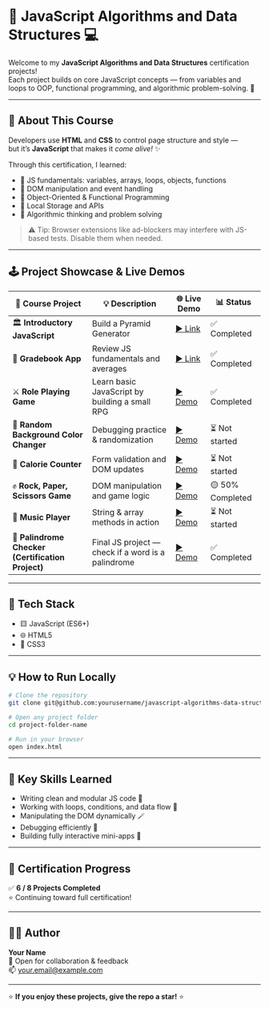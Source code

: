 # 🧠 JavaScript Algorithms and Data Structures 💻

Welcome to my **JavaScript Algorithms and Data Structures** certification projects!  
Each project builds on core JavaScript concepts — from variables and loops to OOP, functional programming, and algorithmic problem-solving. 🚀

---

## 🧩 About This Course

Developers use **HTML** and **CSS** to control page structure and style —  
but it’s **JavaScript** that makes it *come alive!* ✨  

Through this certification, I learned:
- 🧮 JS fundamentals: variables, arrays, loops, objects, functions  
- 🧱 DOM manipulation and event handling  
- 🧭 Object-Oriented & Functional Programming  
- 💾 Local Storage and APIs  
- 🧠 Algorithmic thinking and problem solving  

> ⚠️ Tip: Browser extensions like ad-blockers may interfere with JS-based tests. Disable them when needed.

---

## 🕹️ Project Showcase & Live Demos

| 🧱 Course Project | 💡 Description | 🌐 Live Demo | 📊 Status |
|------------------|----------------|---------------|------------|
| 🏛️ **Introductory JavaScript** | Build a Pyramid Generator | [▶️ Link](<YOUR_PYRAMID_LINK>) | ✅ Completed |
| 🧮 **Gradebook App** | Review JS fundamentals and averages | [▶️ Link](<YOUR_GRADEBOOK_LINK>) | ✅ Completed |
| ⚔️ **Role Playing Game** | Learn basic JavaScript by building a small RPG | [▶️ Demo](https://acheronx0577.github.io/JavaScript-Role-Play-Game) | ✅ Completed |
| 🎨 **Random Background Color Changer** | Debugging practice & randomization | [▶️ Demo](<YOUR_COLOR_CHANGER_LINK>) | ⏳ Not started |
| 🍎 **Calorie Counter** | Form validation and DOM updates | [▶️ Demo](<YOUR_CALORIE_COUNTER_LINK>) | ⏳ Not started |
| ✊ **Rock, Paper, Scissors Game** | DOM manipulation and game logic | [▶️ Demo](<YOUR_RPS_LINK>) | 🟡 50% Completed |
| 🎵 **Music Player** | String & array methods in action | [▶️ Demo](<YOUR_MUSIC_PLAYER_LINK>) | ⏳ Not started |
| 🔁 **Palindrome Checker (Certification Project)** | Final JS project — check if a word is a palindrome | [▶️ Demo](<YOUR_PALINDROME_LINK>) | ✅ Completed |

---

## 🧰 Tech Stack

- 🟨 JavaScript (ES6+)
- 🌐 HTML5
- 🎨 CSS3  

---

## 💡 How to Run Locally

```bash
# Clone the repository
git clone git@github.com:yourusername/javascript-algorithms-data-structures.git

# Open any project folder
cd project-folder-name

# Run in your browser
open index.html
```

---

## 🧠 Key Skills Learned

- Writing clean and modular JS code 🧩  
- Working with loops, conditions, and data flow 🔁  
- Manipulating the DOM dynamically 🪄  
- Debugging efficiently 🧹  
- Building fully interactive mini-apps 💪  

---

## 🏁 Certification Progress

✅ **6 / 8 Projects Completed**  
⭐ Continuing toward full certification!

---

## 👨‍💻 Author

**Your Name**  
💬 Open for collaboration & feedback  
📫 [your.email@example.com](mailto:your.email@example.com)

---

⭐ **If you enjoy these projects, give the repo a star!** ⭐
